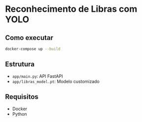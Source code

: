 # Reconhecimento de Libras com YOLO

## Como executar
```bash
docker-compose up --build
```

## Estrutura
- `app/main.py`: API FastAPI
- `app/libras_model.pt`: Modelo customizado

## Requisitos
- Docker
- Python